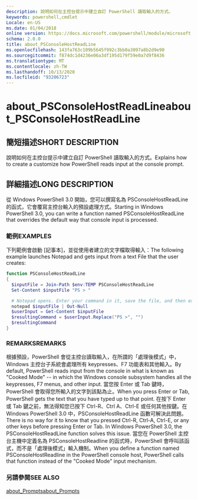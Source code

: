 ```yaml
---
description: 說明如何在主控台提示中建立自訂 PowerShell 讀取輸入的方式。
keywords: powershell,cmdlet
Locale: en-US
ms.date: 01/04/2018
online version: https://docs.microsoft.com/powershell/module/microsoft.powershell.core/about/about_psconsolehostreadline?view=powershell-7.1&WT.mc_id=ps-gethelp
schema: 2.0.0
title: about_PSConsoleHostReadLine
ms.openlocfilehash: 143fa763c109b5645f992c3bb0a3097a8b2d9e90
ms.sourcegitcommit: f874dc1d4236e06a3df195d179f59e0a7d9f8436
ms.translationtype: MT
ms.contentlocale: zh-TW
ms.lasthandoff: 10/13/2020
ms.locfileid: "93206723"
---
```

# <a name="about_psconsolehostreadline"></a><span data-ttu-id="3429b-104">about_PSConsoleHostReadLine</span><span class="sxs-lookup"><span data-stu-id="3429b-104">about_PSConsoleHostReadLine</span></span>

## <a name="short-description"></a><span data-ttu-id="3429b-105">簡短描述</span><span class="sxs-lookup"><span data-stu-id="3429b-105">SHORT DESCRIPTION</span></span>
<span data-ttu-id="3429b-106">說明如何在主控台提示中建立自訂 PowerShell 讀取輸入的方式。</span><span class="sxs-lookup"><span data-stu-id="3429b-106">Explains how to create a customize how PowerShell reads input at the console prompt.</span></span>

## <a name="long-description"></a><span data-ttu-id="3429b-107">詳細描述</span><span class="sxs-lookup"><span data-stu-id="3429b-107">LONG DESCRIPTION</span></span>

<span data-ttu-id="3429b-108">從 Windows PowerShell 3.0 開始，您可以撰寫名為 PSConsoleHostReadLine 的函式，它會覆寫主控台輸入的預設處理方式。</span><span class="sxs-lookup"><span data-stu-id="3429b-108">Starting in Windows PowerShell 3.0, you can write a function named PSConsoleHostReadLine that overrides the default way that console input is processed.</span></span>

### <a name="examples"></a><span data-ttu-id="3429b-109">範例</span><span class="sxs-lookup"><span data-stu-id="3429b-109">EXAMPLES</span></span>

<span data-ttu-id="3429b-110">下列範例會啟動 [記事本]，並從使用者建立的文字檔取得輸入：</span><span class="sxs-lookup"><span data-stu-id="3429b-110">The following example launches Notepad and gets input from a text File that the user creates:</span></span>

```powershell
function PSConsoleHostReadLine
{
  $inputFile = Join-Path $env:TEMP PSConsoleHostReadLine
  Set-Content $inputFile "PS > "

  # Notepad opens. Enter your command in it, save the file, and then exit.
  notepad $inputFile | Out-Null
  $userInput = Get-Content $inputFile
  $resultingCommand = $userInput.Replace("PS >", "")
  $resultingCommand
}
```

### <a name="remarks"></a><span data-ttu-id="3429b-111">REMARKS</span><span class="sxs-lookup"><span data-stu-id="3429b-111">REMARKS</span></span>

<span data-ttu-id="3429b-112">根據預設，PowerShell 會從主控台讀取輸入，在所謂的「處理後模式」中，Windows 主控台子系統會處理所有 keypresses、F7 功能表和其他輸入。</span><span class="sxs-lookup"><span data-stu-id="3429b-112">By default, PowerShell reads input from the console in what is known as "Cooked Mode" -- in which the Windows console subsystem handles all the keypresses, F7 menus, and other input.</span></span> <span data-ttu-id="3429b-113">當您按 Enter 或 Tab 鍵時，PowerShell 會取得您所輸入的文字到該點為止。</span><span class="sxs-lookup"><span data-stu-id="3429b-113">When you press Enter or Tab, PowerShell gets the text that you have typed up to that point.</span></span> <span data-ttu-id="3429b-114">在按下 Enter 或 Tab 鍵之前，無法得知您已按下 Ctrl-R、Ctrl A、Ctrl-E 或任何其他按鍵。在 Windows PowerShell 3.0 中，PSConsoleHostReadLine 函數可解決此問題。</span><span class="sxs-lookup"><span data-stu-id="3429b-114">There is no way for it to know that you pressed Ctrl-R, Ctrl-A, Ctrl-E, or any other keys before pressing Enter or Tab. In Windows PowerShell 3.0, the PSConsoleHostReadLine function solves this issue.</span></span> <span data-ttu-id="3429b-115">當您在 PowerShell 主控台主機中定義名為 PSConsoleHostReadline 的函式時，PowerShell 會呼叫該函式，而不是「處理後模式」輸入機制。</span><span class="sxs-lookup"><span data-stu-id="3429b-115">When you define a function named PSConsoleHostReadline in the PowerShell console host, PowerShell calls that function instead of the "Cooked Mode" input mechanism.</span></span>

### <a name="see-also"></a><span data-ttu-id="3429b-116">另請參閱</span><span class="sxs-lookup"><span data-stu-id="3429b-116">SEE ALSO</span></span>

[<span data-ttu-id="3429b-117">about_Prompts</span><span class="sxs-lookup"><span data-stu-id="3429b-117">about_Prompts</span></span>](about_Prompts.md)

